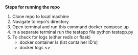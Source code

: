 **Steps for running the repo**
1. Clone repo to local machine
2. Navigate to repo's directory
3. Open terminal and run this command
    docker compose up
4. In a separate terminal run the testapp file
    python testapp.py
5. To check for logs (either redis or flask)
    - docker container ls (list container ID's)
    - docker logs <<container ID>>    
